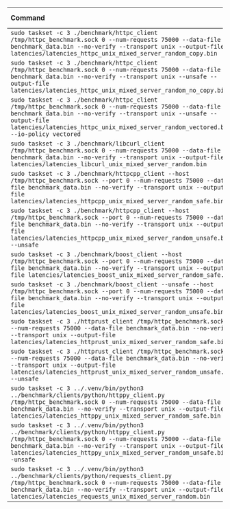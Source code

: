 | Command | Mean [s] | Min [s] | Max [s] | Relative |
|:---|---:|---:|---:|---:|
| `sudo taskset -c 3 ./benchmark/httpc_client /tmp/httpc_benchmark.sock 0 --num-requests 75000 --data-file benchmark_data.bin --no-verify --transport unix --output-file latencies/latencies_httpc_unix_mixed_server_random_copy.bin` | 1.258 ± 0.003 | 1.251 | 1.266 | 1.01 ± 0.01 |
| `sudo taskset -c 3 ./benchmark/httpc_client /tmp/httpc_benchmark.sock 0 --num-requests 75000 --data-file benchmark_data.bin --no-verify --transport unix --unsafe --output-file latencies/latencies_httpc_unix_mixed_server_random_no_copy.bin` | 1.255 ± 0.003 | 1.249 | 1.263 | 1.01 ± 0.01 |
| `sudo taskset -c 3 ./benchmark/httpc_client /tmp/httpc_benchmark.sock 0 --num-requests 75000 --data-file benchmark_data.bin --no-verify --transport unix --unsafe --output-file latencies/latencies_httpc_unix_mixed_server_random_vectored.bin --io-policy vectored` | 1.261 ± 0.019 | 1.248 | 1.332 | 1.01 ± 0.02 |
| `sudo taskset -c 3 ./benchmark/libcurl_client /tmp/httpc_benchmark.sock 0 --num-requests 75000 --data-file benchmark_data.bin --no-verify --transport unix --output-file latencies/latencies_libcurl_unix_mixed_server_random.bin` | 1.743 ± 0.006 | 1.731 | 1.756 | 1.40 ± 0.01 |
| `sudo taskset -c 3 ./benchmark/httpcpp_client --host /tmp/httpc_benchmark.sock --port 0 --num-requests 75000 --data-file benchmark_data.bin --no-verify --transport unix --output-file latencies/latencies_httpcpp_unix_mixed_server_random_safe.bin` | 1.369 ± 0.003 | 1.365 | 1.377 | 1.10 ± 0.01 |
| `sudo taskset -c 3 ./benchmark/httpcpp_client --host /tmp/httpc_benchmark.sock --port 0 --num-requests 75000 --data-file benchmark_data.bin --no-verify --transport unix --output-file latencies/latencies_httpcpp_unix_mixed_server_random_unsafe.bin --unsafe` | 1.243 ± 0.007 | 1.236 | 1.272 | 1.00 |
| `sudo taskset -c 3 ./benchmark/boost_client --host /tmp/httpc_benchmark.sock --port 0 --num-requests 75000 --data-file benchmark_data.bin --no-verify --transport unix --output-file latencies/latencies_boost_unix_mixed_server_random_safe.bin` | 1.288 ± 0.013 | 1.279 | 1.351 | 1.04 ± 0.01 |
| `sudo taskset -c 3 ./benchmark/boost_client --unsafe --host /tmp/httpc_benchmark.sock --port 0 --num-requests 75000 --data-file benchmark_data.bin --no-verify --transport unix --output-file latencies/latencies_boost_unix_mixed_server_random_unsafe.bin` | 1.280 ± 0.004 | 1.272 | 1.292 | 1.03 ± 0.01 |
| `sudo taskset -c 3 ./httprust_client /tmp/httpc_benchmark.sock 0 --num-requests 75000 --data-file benchmark_data.bin --no-verify --transport unix --output-file latencies/latencies_httprust_unix_mixed_server_random_safe.bin` | 1.400 ± 0.003 | 1.394 | 1.406 | 1.13 ± 0.01 |
| `sudo taskset -c 3 ./httprust_client /tmp/httpc_benchmark.sock 0 --num-requests 75000 --data-file benchmark_data.bin --no-verify --transport unix --output-file latencies/latencies_httprust_unix_mixed_server_random_unsafe.bin --unsafe` | 1.262 ± 0.003 | 1.256 | 1.269 | 1.02 ± 0.01 |
| `sudo taskset -c 3 ../.venv/bin/python3 ../benchmark/clients/python/httppy_client.py /tmp/httpc_benchmark.sock 0 --num-requests 75000 --data-file benchmark_data.bin --no-verify --transport unix --output-file latencies/latencies_httppy_unix_mixed_server_random_safe.bin` | 3.569 ± 0.102 | 3.502 | 4.094 | 2.87 ± 0.08 |
| `sudo taskset -c 3 ../.venv/bin/python3 ../benchmark/clients/python/httppy_client.py /tmp/httpc_benchmark.sock 0 --num-requests 75000 --data-file benchmark_data.bin --no-verify --transport unix --output-file latencies/latencies_httppy_unix_mixed_server_random_unsafe.bin --unsafe` | 3.193 ± 0.063 | 3.128 | 3.337 | 2.57 ± 0.05 |
| `sudo taskset -c 3 ../.venv/bin/python3 ../benchmark/clients/python/requests_client.py /tmp/httpc_benchmark.sock 0 --num-requests 75000 --data-file benchmark_data.bin --no-verify --transport unix --output-file latencies/latencies_requests_unix_mixed_server_random.bin` | 19.509 ± 0.118 | 19.246 | 19.758 | 15.70 ± 0.13 |
